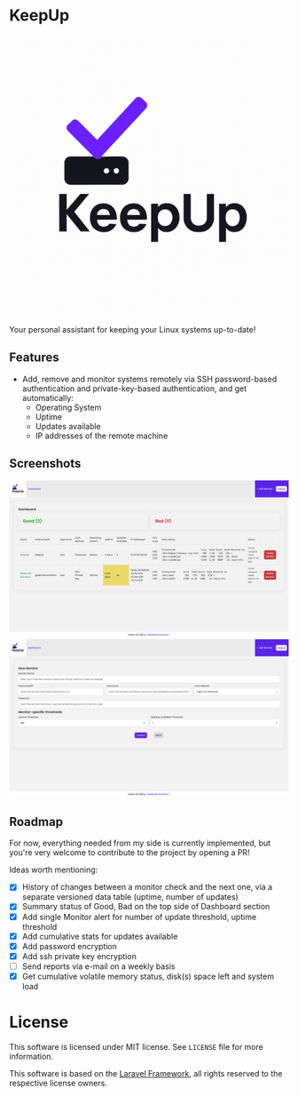 # KeepUp

![KeepUp Logo](/public/images/logo.png)

Your personal assistant for keeping your Linux systems up-to-date!

## Features

- Add, remove and monitor systems remotely via SSH password-based authentication and private-key-based authentication, and get automatically:
    - Operating System
    - Uptime
    - Updates available
    - IP addresses of the remote machine

## Screenshots

![Dashboard view](/screenshots/dashboard.png)
![Monitor creation view](/screenshots/monitor_creation.png)

## Roadmap

For now, everything needed from my side is currently implemented, but you're very welcome to contribute to the project by opening a PR!

Ideas worth mentioning:

- [x] History of changes between a monitor check and the next one, via a separate versioned data table (uptime, number of updates)
- [x] Summary status of Good, Bad on the top side of Dashboard section
- [x] Add single Monitor alert for number of update threshold, uptime threshold
- [x] Add cumulative stats for updates available
- [x] Add password encryption
- [x] Add ssh private key encryption
- [ ] Send reports via e-mail on a weekly basis
- [x] Get cumulative volatile memory status, disk(s) space left and system load

# License

This software is licensed under MIT license. See `LICENSE` file for more information.

This software is based on the [Laravel Framework](https://laravel.com), all rights reserved to the respective license owners.